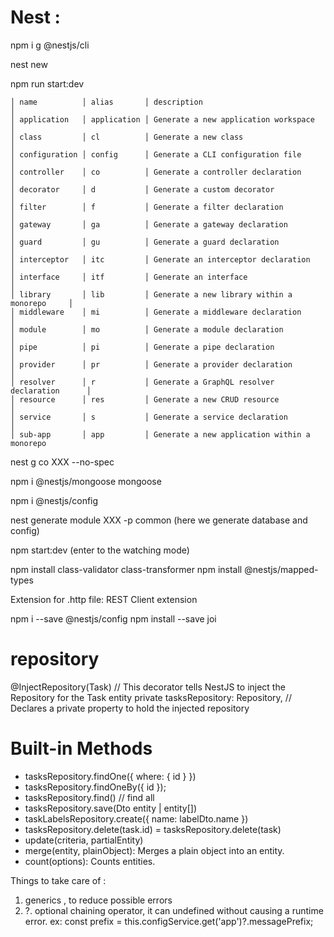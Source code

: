# Nest :
npm i g @nestjs/cli

nest new 

npm run start:dev


    │ name          │ alias       │ description                                  │
    │ application   │ application │ Generate a new application workspace         │
    │ class         │ cl          │ Generate a new class                         │
    │ configuration │ config      │ Generate a CLI configuration file            │
    │ controller    │ co          │ Generate a controller declaration            │
    │ decorator     │ d           │ Generate a custom decorator                  │
    │ filter        │ f           │ Generate a filter declaration                │
    │ gateway       │ ga          │ Generate a gateway declaration               │
    │ guard         │ gu          │ Generate a guard declaration                 │
    │ interceptor   │ itc         │ Generate an interceptor declaration          │
    │ interface     │ itf         │ Generate an interface                        │
    │ library       │ lib         │ Generate a new library within a monorepo     │
    │ middleware    │ mi          │ Generate a middleware declaration            │
    │ module        │ mo          │ Generate a module declaration                │
    │ pipe          │ pi          │ Generate a pipe declaration                  │
    │ provider      │ pr          │ Generate a provider declaration              │
    │ resolver      │ r           │ Generate a GraphQL resolver declaration      │
    │ resource      │ res         │ Generate a new CRUD resource                 │
    │ service       │ s           │ Generate a service declaration               │
    │ sub-app       │ app         │ Generate a new application within a monorepo 

    
 nest g co XXX --no-spec

npm i @nestjs/mongoose mongoose 

npm i @nestjs/config

nest generate module XXX -p common   (here we generate database and config)

npm start:dev (enter to the watching mode)


npm install class-validator class-transformer
npm install @nestjs/mapped-types

Extension for .http file: 
REST Client extension

npm i --save @nestjs/config
npm install --save joi


# repository 
@InjectRepository(Task) // This decorator tells NestJS to inject the Repository for the Task entity
private tasksRepository: Repository<Task>, // Declares a private property to hold the injected repository

# Built-in Methods

- tasksRepository.findOne({ where: { id } })
- tasksRepository.findOneBy({ id });
- tasksRepository.find() // find all 
- tasksRepository.save(Dto entity | entity[])
- taskLabelsRepository.create({ name: labelDto.name })
- tasksRepository.delete(task.id) = tasksRepository.delete(task)  
- update(criteria, partialEntity)
- merge(entity, plainObject): Merges a plain object into an entity.
- count(options): Counts entities.


Things to take care of :
1. generics <T> , to reduce possible errors
2.  ?. optional chaining operator, it can undefined without causing a runtime error.
   ex: const prefix = this.configService.get<ConfigType>('app')?.messagePrefix;


